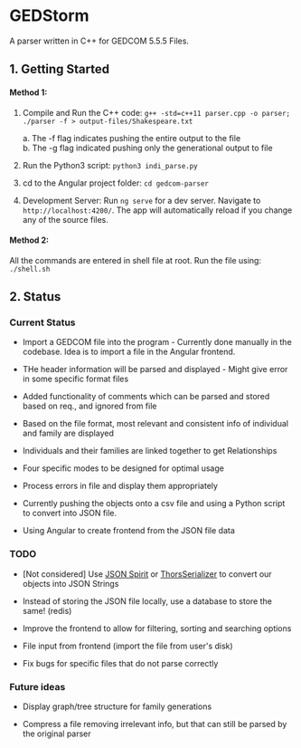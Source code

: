 # GEDStorm

A parser written in C++ for GEDCOM 5.5.5 Files.

## 1. Getting Started

#### Method 1:

1. Compile and Run the C++ code:
   `g++ -std=c++11 parser.cpp -o parser; ./parser -f > output-files/Shakespeare.txt`

   a. The -f flag indicates pushing the entire output to the file\
   b. The -g flag indicated pushing only the generational output to file

2. Run the Python3 script:
   `python3 indi_parse.py`
3. cd to the Angular project folder:
   `cd gedcom-parser`

4. Development Server:
   Run `ng serve` for a dev server. Navigate to `http://localhost:4200/`. The app will automatically reload if you change any of the source files.

#### Method 2:

All the commands are entered in shell file at root. Run the file using:
`./shell.sh`

## 2. Status

### Current Status

- Import a GEDCOM file into the program - Currently done manually in the codebase. Idea is to import a file in the Angular frontend.

- THe header information will be parsed and displayed - Might give error in some specific format files

- Added functionality of comments which can be parsed and stored based on req., and ignored from file

- Based on the file format, most relevant and consistent info of individual and family are displayed

- Individuals and their families are linked together to get Relationships

- Four specific modes to be designed for optimal usage

- Process errors in file and display them appropriately

- Currently pushing the objects onto a csv file and using a Python script to convert into JSON file.

- Using Angular to create frontend from the JSON file data

### TODO

- [Not considered] Use [JSON Spirit](https://github.com/cierelabs/json_spirit) or [ThorsSerializer](https://github.com/Loki-Astari/ThorsSerializer) to convert our objects into JSON Strings

- Instead of storing the JSON file locally, use a database to store the same! (redis)

- Improve the frontend to allow for filtering, sorting and searching options

- File input from frontend (import the file from user's disk)

- Fix bugs for specific files that do not parse correctly

### Future ideas

- Display graph/tree structure for family generations

- Compress a file removing irrelevant info, but that can still be parsed by the original parser

